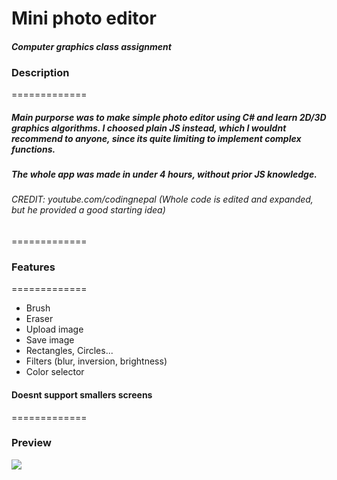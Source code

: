 Mini photo editor
=============
#### *Computer graphics class assignment*
### Description

=============

##### Main purporse was to make simple photo editor using C# and learn 2D/3D graphics algorithms. I choosed plain JS instead, which I wouldnt recommend to anyone, since its quite limiting to implement complex functions.
##### The whole app was made in under 4 hours, without prior JS knowledge.
###### *CREDIT: youtube.com/codingnepal (Whole code is edited and expanded, but he provided a good starting idea)*
=============
### Features
=============
+ Brush
+ Eraser
+ Upload image
+ Save image
+ Rectangles, Circles...
+ Filters (blur, inversion, brightness)
+ Color selector
#### Doesnt support smallers screens
=============

### Preview
![](https://github.com/kutscheraa/PGR_JS_PHOTOEDITOR/blob/main/image_2024-05-14_130840499.png)

